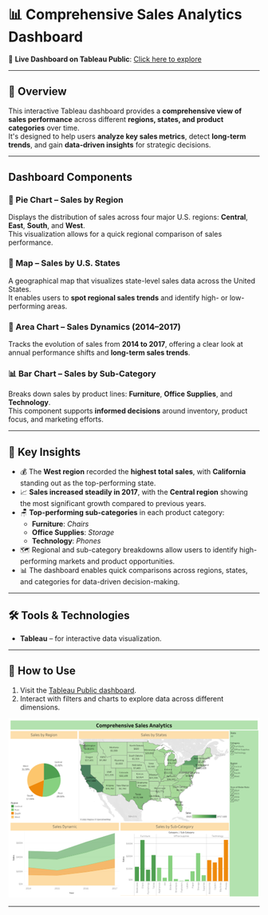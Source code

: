 # 📊 Comprehensive Sales Analytics Dashboard

🔗 **Live Dashboard on Tableau Public**: [Click here to explore](https://public.tableau.com/app/profile/viktoriia.dudar3895/viz/ComprehensiveSalesAnalytics/SalesDashboard)

---

## 📌 Overview

This interactive Tableau dashboard provides a **comprehensive view of sales performance** across different **regions, states, and product categories** over time.  
It's designed to help users **analyze key sales metrics**, detect **long-term trends**, and gain **data-driven insights** for strategic decisions.

---

## Dashboard Components

### 🔘 Pie Chart – Sales by Region  
Displays the distribution of sales across four major U.S. regions: **Central**, **East**, **South**, and **West**.  
This visualization allows for a quick regional comparison of sales performance.

### 📍 Map – Sales by U.S. States  
A geographical map that visualizes state-level sales data across the United States.  
It enables users to **spot regional sales trends** and identify high- or low-performing areas.

### 🔺 Area Chart – Sales Dynamics (2014–2017)  
Tracks the evolution of sales from **2014 to 2017**, offering a clear look at annual performance shifts and **long-term sales trends**.

### 📊 Bar Chart – Sales by Sub-Category  
Breaks down sales by product lines: **Furniture**, **Office Supplies**, and **Technology**.  
This component supports **informed decisions** around inventory, product focus, and marketing efforts.

---

## 🎯 Key Insights

- 💰 The **West region** recorded the **highest total sales**, with **California** standing out as the top-performing state.
- 📈 **Sales increased steadily in 2017**, with the **Central region** showing the most significant growth compared to previous years.
- 🪑 **Top-performing sub-categories** in each product category:
  - **Furniture**: *Chairs*
  - **Office Supplies**: *Storage*
  - **Technology**: *Phones*
- 🗺️ Regional and sub-category breakdowns allow users to identify high-performing markets and product opportunities.
- 📊 The dashboard enables quick comparisons across regions, states, and categories for data-driven decision-making.

---

## 🛠️ Tools & Technologies

- **Tableau** – for interactive data visualization.

---

## 🚀 How to Use

1. Visit the [Tableau Public dashboard](https://public.tableau.com/app/profile/viktoriia.dudar3895/viz/ComprehensiveSalesAnalytics/SalesDashboard).
2. Interact with filters and charts to explore data across different dimensions.

![Dashboard Screenshot](Comprehensive%20Sales%20Analytics.png)

---
